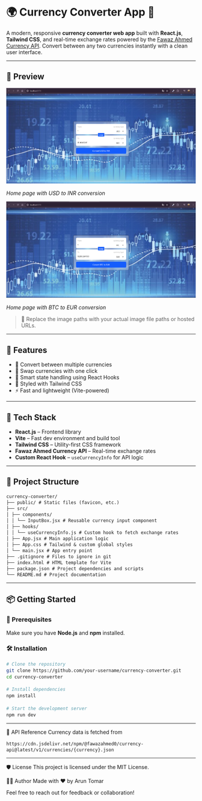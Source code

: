 # 🌍 Currency Converter App 💱

A modern, responsive **currency converter web app** built with **React.js**, **Tailwind CSS**, and real-time exchange rates powered by the [Fawaz Ahmed Currency API](https://github.com/fawazahmed0/currency-api). Convert between any two currencies instantly with a clean user interface.

---

## 📸 Preview

![Currency Converter Screenshot 1](https://github.com/Arun-Tomar13/Currency-Convertor/blob/main/public/Preview1.png?raw=true) 

*Home page with USD to INR conversion*

![Currency Converter Screenshot 1](https://github.com/Arun-Tomar13/Currency-Convertor/blob/main/public/Preview2.png?raw=true) 

*Home page with BTC to EUR conversion*

> 📝 Replace the image paths with your actual image file paths or hosted URLs.

---

## 🚀 Features

- 🔁 Convert between multiple currencies
- 🔄 Swap currencies with one click
- 🧠 Smart state handling using React Hooks
- 🎨 Styled with Tailwind CSS
- ⚡ Fast and lightweight (Vite-powered)

---

## 🧩 Tech Stack

- **React.js** – Frontend library
- **Vite** – Fast dev environment and build tool
- **Tailwind CSS** – Utility-first CSS framework
- **Fawaz Ahmed Currency API** – Real-time exchange rates
- **Custom React Hook** – `useCurrencyInfo` for API logic

---

## 📁 Project Structure

```
currency-converter/
├── public/ # Static files (favicon, etc.)
├── src/
│ ├── components/
│ │ └── InputBox.jsx # Reusable currency input component
│ ├── hooks/
│ │ └── useCurrencyInfo.js # Custom hook to fetch exchange rates
│ ├── App.jsx # Main application logic
│ ├── App.css # Tailwind & custom global styles
│ └── main.jsx # App entry point
├── .gitignore # Files to ignore in git
├── index.html # HTML template for Vite
├── package.json # Project dependencies and scripts
└── README.md # Project documentation
```
---

## 📦 Getting Started

### 🔧 Prerequisites

Make sure you have **Node.js** and **npm** installed.

### 🛠️ Installation

```bash
# Clone the repository
git clone https://github.com/your-username/currency-converter.git
cd currency-converter

# Install dependencies
npm install

# Start the development server
npm run dev

```
---

🧪 API Reference
Currency data is fetched from
```
https://cdn.jsdelivr.net/npm/@fawazahmed0/currency-api@latest/v1/currencies/{currency}.json
```

---

🛡 License
This project is licensed under the MIT License.

🙋‍♂️ Author
Made with ❤️ by Arun Tomar

Feel free to reach out for feedback or collaboration!
